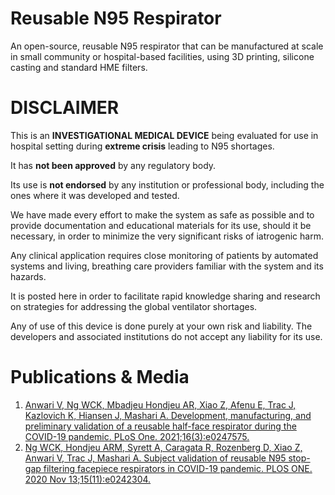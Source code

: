 # Reusable N95 Respirator
An open-source, reusable N95 respirator that can be manufactured at scale in small community or hospital-based facilities, using 3D printing, silicone casting and standard HME filters.

# DISCLAIMER

This is an **INVESTIGATIONAL MEDICAL DEVICE** being evaluated for use
in hospital setting during **extreme crisis** leading to N95
shortages.

It has **not been approved** by any regulatory body.

Its use is **not endorsed** by any institution or professional body,
including the ones where it was developed and tested.

We have made every effort to make the system as safe as possible and to
provide documentation and educational materials for its use, should it be
necessary, in order to minimize the very significant risks of iatrogenic harm.

Any clinical application requires close monitoring of patients by automated 
systems and living, breathing care providers familiar with the system and its 
hazards.

It is posted here in order to facilitate rapid knowledge sharing and research
on strategies for addressing the global ventilator shortages.

Any of use of this device is done purely at your own risk and liability. The
developers and associated institutions do not accept any liability for its use.

# Publications & Media
1. [Anwari V, Ng WCK, Mbadjeu Hondjeu AR, Xiao Z, Afenu E, Trac J, Kazlovich K, Hiansen J, Mashari A. Development, manufacturing, and preliminary validation of a reusable half-face respirator during the COVID-19 pandemic. PLoS One. 2021;16(3):e0247575.](https://doi.org/10.1371/journal.pone.0247575) 
2. [Ng WCK, Hondjeu ARM, Syrett A, Caragata R, Rozenberg D, Xiao Z, Anwari V, Trac J, Mashari A. Subject validation of reusable N95 stop-gap filtering facepiece respirators in COVID-19 pandemic. PLOS ONE. 2020 Nov 13;15(11):e0242304.](https://doi.org/10.1371/journal.pone.0242304) 
